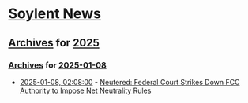 # [Soylent News](../../../README.md)

## [Archives](../../index.md) for [2025](../index.md)

### [Archives](../../index.md) for [2025-01-08](index.md)

* [2025-01-08, 02:08:00](https://soylentnews.org/politics/article.pl?sid=25/01/07/0349249&from=rss) - [Neutered: Federal Court Strikes Down FCC Authority to Impose Net Neutrality Rules](https://soylentnews.org/politics/article.pl?sid=25/01/07/0349249&from=rss)
